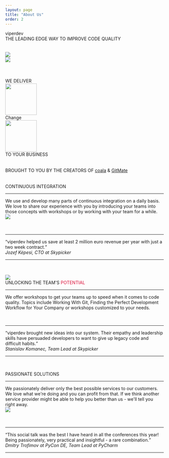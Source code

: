 ```yaml
---
layout: page
title: "About Us"
order: 2
---
```


<section id="test1">
  <div class="container">
    <div>
      <div class="title">viperdev</div>
      <div class="viper-subtitle">THE LEADING EDGE WAY TO IMPROVE CODE QUALITY</div>
      <div class="images row">
        <div class="col-md-12">
          <br><br>
          <div class="col-md-6">
            <img class="responsive-img center-block" src="../assets/images/1c.jpg">
          </div>
          <div class="col-md-6">
            <img class="responsive-img center-block" src="../assets/images/2c.jpg">
          </div>
        </div>
      </div>
    </div>
  </div>
  <br><br>
  <section>
  </section>
</section>
<section id="test2">
  <div class="container">
    <div>
      <br>
      <div class="viper-subtitle">WE DELIVER</div>
      <div class="row change-row">
        <div class="col-md-4"><img height=100 class="center-block" src="../assets/images/13.jpg"></div>
        <div class="col-md-4 dive-title change-dive">Change</div>
        <div class="col-md-4"><img height=100 class="center-block" src="../assets/images/13.jpg"></div>
      </div>
      <div class="viper-subtitle">TO YOUR BUSINESS</div>
      <br><br>
      <div class="viper-subtitle">BROUGHT TO YOU BY THE CREATORS OF <span style='letter-spacing: 0px !important'><a href="http://coala.io">coala</a></span> &amp; <span style='letter-spacing: 0px !important'><a href="http://gitmate.io">GitMate</a></span></div>
      <div class="images row">
      </div>
    </div>
  </div>
  <br><br>
  <section>
    <div class="container">
      <div class="row">
        <div class="col-md-6 col-xs-12">
          <div class="service-title">CONTINUOUS <span class="workshops">INTEGRATION</span></div>
          <hr class="sepr">
          <div class="service-desc"> We use and develop many parts of continuous integration on a daily basis. We love to share our experience with you by introducing your teams into those concepts with workshops or by working with your team for a while. </div>
        </div>
        <div class="col-md-6 col-xs-12">
          <img class="responsive-img center-block" src="../assets/images/os2.png">
        </div>
      </div>
      <br><br>
      <hr class="mid-sepr">
      <div class="small-heading">
        <q>viperdev helped us save at least 2 million euro revenue per year with just a two week contract.</q>
        <div><em>Jozef Képesi, CTO at Skypicker</em></div>
      </div>
      <hr class="mid-sepr"><br><br>
      <div class="row">
        <div class="col-md-6 col-xs-12">
          <img class="responsive-img center-block" src="../assets/images/4c.jpg">
        </div>
        <div class="col-md-6 col-xs-12">
          <div class="service-title">UNLOCKING THE TEAM'S <span class="add" style="color:crimson!important">POTENTIAL</span></div>
          <hr class="sepr">
          <div class="service-desc">We offer workshops to get your teams up to speed when it comes to code quality. Topics include Working With Git, Finding the Perfect Development Workflow for Your Company or workshops customized to your needs. </div>
        </div>
      </div>
      <br><br>
      <hr class="mid-sepr">
      <div class="small-heading">
        <q>viperdev brought new ideas into our system. Their empathy and leadership skills have persuaded developers to want to give up legacy code and difficult habits.</q>
        <div><em>Stanislav Komanec, Team Lead at Skypicker</em></div>
      </div>
      <hr class="mid-sepr"><br><br>
      <div class="row">
        <div class="col-md-6 col-xs-12">
          <div class="service-title">PASSIONATE <span class="add">SOLUTIONS</span></div>
          <hr class="sepr">
          <div class="service-desc"> We passionately deliver only the best possible services to our customers. We love what we're doing and you can profit from that. If we think another service provider might be able to help you better than us - we'll tell you right away.</div>
        </div>
        <div class="col-md-3 col-md-offset-2 col-xs-12">
          <img class="responsive-img center-block" src="../assets/images/super.jpg">
        </div>
      </div>
      <br><br>
      <hr class="mid-sepr">
      <div class="small-heading">
        <q>This social talk was the best I have heard in all the conferences this year! Being passionately, very practical and insightful - a rare combination.</q>
        <div><em>Dmitry Trofimov at PyCon DE, Team Lead at PyCharm</em></div>
      </div>
      <hr class="mid-sepr"><br><br>
    </div>
  </section>
</section>
</section>
